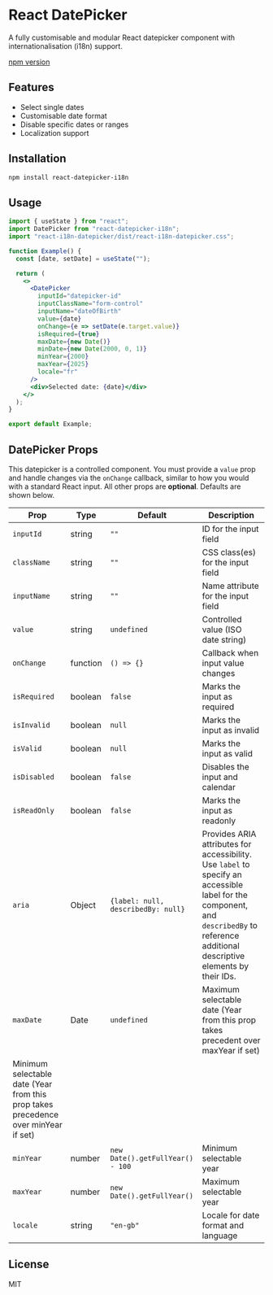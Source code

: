 # React DatePicker

A fully customisable and modular React datepicker component with internationalisation (i18n) support.

[npm version](https://www.npmjs.com/package/react-i18n-datepicker)

## Features

- Select single dates
- Customisable date format
- Disable specific dates or ranges
- Localization support

## Installation

```bash
npm install react-datepicker-i18n
```

## Usage

```jsx
import { useState } from "react";
import DatePicker from "react-datepicker-i18n";
import "react-i18n-datepicker/dist/react-i18n-datepicker.css";

function Example() {
  const [date, setDate] = useState("");

  return (
    <>
      <DatePicker
        inputId="datepicker-id"
        inputClassName="form-control"
        inputName="dateOfBirth"
        value={date}
        onChange={e => setDate(e.target.value)}
        isRequired={true}
        maxDate={new Date()}
        minDate={new Date(2000, 0, 1)}
        minYear={2000}
        maxYear={2025}
        locale="fr"
      />
      <div>Selected date: {date}</div>
    </>
  );
}

export default Example;
```

## DatePicker Props

This datepicker is a controlled component. 
You must provide a `value` prop and handle changes via the `onChange` callback, similar to how you would with a standard React input.
All other props are **optional**. 
Defaults are shown below.

| Prop             | Type     | Default                          | Description                         |
| ---------------- | -------- | -------------------------------- | ----------------------------------- |
| `inputId`        | string   | `""`                             | ID for the input field              |
| `className`      | string   | `""`                             | CSS class(es) for the input field   |
| `inputName`      | string   | `""`                             | Name attribute for the input field  |
| `value`          | string   | `undefined`                      | Controlled value (ISO date string)  |
| `onChange`       | function | `() => {}`                       | Callback when input value changes   |
| `isRequired`     | boolean  | `false`                          | Marks the input as required         |
| `isInvalid`      | boolean  | `null`                           | Marks the input as invalid          |
| `isValid`        | boolean  | `null`                           | Marks the input as valid            |
| `isDisabled`     | boolean  | `false`                          | Disables the input and calendar     |
| `isReadOnly`     | boolean  | `false`                          | Marks the input as readonly         |
| `aria`           | Object   | `{label: null, describedBy: null}` | Provides ARIA attributes for accessibility. Use `label` to specify an accessible label for the component, and `describedBy` to reference additional descriptive elements by their IDs. |
| `maxDate`        | Date     | `undefined`                      | Maximum selectable date (Year from this prop takes precedent over maxYear if set)           |
Minimum selectable date (Year from this prop takes precedence over minYear if set)           |
| `minYear`        | number   | `new Date().getFullYear() - 100` | Minimum selectable year             |
| `maxYear`        | number   | `new Date().getFullYear()`       | Maximum selectable year             |
| `locale`         | string   | `"en-gb"`                        | Locale for date format and language |

## License

MIT
